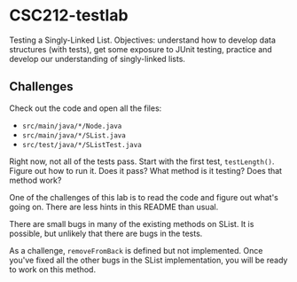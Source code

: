 # CSC212-testlab
Testing a Singly-Linked List. Objectives: understand how to develop data structures (with tests), get some exposure to JUnit testing, practice and develop our understanding of singly-linked lists.

## Challenges

Check out the code and open all the files:

 - ``src/main/java/*/Node.java``
 - ``src/main/java/*/SList.java``
 - ``src/test/java/*/SListTest.java``
 
Right now, not all of the tests pass. Start with the first test, ``testLength()``. Figure out how to run it. Does it pass? What method is it testing? Does that method work?

One of the challenges of this lab is to read the code and figure out what's going on. There are less hints in this README than usual.

There are small bugs in many of the existing methods on SList. It is possible, but unlikely that there are bugs in the tests.

As a challenge, ``removeFromBack`` is defined but not implemented. Once you've fixed all the other bugs in the SList implementation, you will be ready to work on this method.
